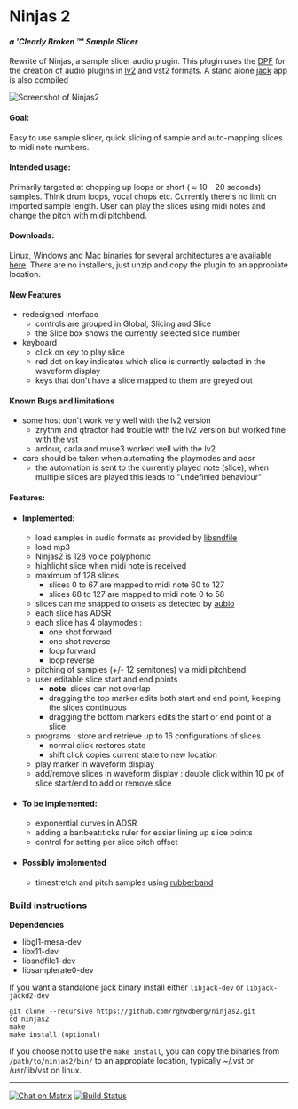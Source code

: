 # Ninjas 2
####  *a 'Clearly Broken :tm:'  Sample Slicer*
Rewrite of Ninjas, a sample slicer audio plugin.
This plugin uses the [DPF](https://github.com/DISTRHO/DPF) for the creation of audio plugins in [lv2](http://lv2plug.in/) and vst2 formats. 
A stand alone [jack](http://jackaudio.org/) app is also compiled

![Screenshot of Ninjas2](https://raw.githubusercontent.com/rghvdberg/ninjas2/master/plugins/Ninjas2/Artwork/Ninjas2.png "Ninjas2 Screenshot")


#### Goal: 
Easy to use sample slicer, quick slicing of sample and auto-mapping slices to midi note numbers.

#### Intended usage:
Primarily targeted at chopping up loops or short ( ≈ 10 - 20 seconds) samples. Think drum loops, vocal chops etc.
Currently there's no limit on imported sample length.
User can play the slices using midi notes and change the pitch with midi pitchbend.

#### Downloads:
Linux, Windows and Mac binaries for several architectures are available [here](https://github.com/rghvdberg/ninjas2/releases). There are no installers, just unzip and copy the plugin to an appropiate location.

#### New Features
+ redesigned interface
  + controls are grouped in Global, Slicing and Slice
  + the Slice box shows the currently selected slice number 
+ keyboard
  + click on key to play slice
  + red dot on key indicates which slice is currently selected in the waveform display
  + keys that don't have a slice mapped to them are greyed out

#### Known Bugs and limitations
+ some host don't work very well with the lv2 version
  + zrythm and qtractor had trouble with the lv2 version but worked fine with the vst
  + ardour, carla and muse3 worked well with the lv2
+ care should be taken when automating the playmodes and adsr
  + the automation is sent to the currently played note (slice), when multiple slices are played this leads to "undefinied behaviour"



#### Features:
+ #### Implemented:
  + load samples in audio formats as provided by [libsndfile](http://www.mega-nerd.com/libsndfile/)
  + load mp3
  + Ninjas2 is 128 voice polyphonic
  + highlight slice when midi note is received
  + maximum of 128 slices
     * slices 0 to 67 are mapped to midi note 60 to 127
     * slices 68 to 127 are mapped to midi note 0 to 58
  + slices can me snapped to onsets as detected by [aubio](https://github.com/aubio/aubio)
  + each slice has ADSR
  + each slice has 4 playmodes : 
     + one shot forward
     + one shot reverse
     + loop forward
     + loop reverse
  + pitching of samples (+/- 12 semitones) via midi pitchbend
  + user editable slice start and end points
    * **note**: slices can not overlap
    * dragging the top marker edits both start and end point, keeping the slices continuous
    * dragging the bottom markers edits the start or end point of a slice.
  + programs : store and retrieve up to 16 configurations of slices
    * normal click restores state
    * shift click copies current state to new location
  + play marker in waveform display
  + add/remove slices in waveform display : double click within 10 px of slice start/end to add or remove slice
+ #### To be implemented:
  + exponential curves in ADSR
  + adding a bar:beat:ticks ruler for easier lining up slice points
  + control for setting per slice pitch offset
+ #### Possibly implemented
  + timestretch and pitch samples using [rubberband](https://github.com/breakfastquay/rubberband)
 
  
### Build instructions

**Dependencies**

+  libgl1-mesa-dev 
+  libx11-dev
+  libsndfile1-dev
+  libsamplerate0-dev

If you want a standalone jack binary install either `libjack-dev` or `libjack-jackd2-dev`

```
git clone --recursive https://github.com/rghvdberg/ninjas2.git
cd ninjas2
make
make install (optional)
```
If you choose not to use the `make install`, you can copy the binaries from `/path/to/ninjas2/bin/` to an appropiate location, typically ~/.vst or /usr/lib/vst on linux.

***
[![Chat on Matrix](https://matrix.to/img/matrix-badge.svg)](https://riot.im/app/#/room/#ninjas:matrix.org?action=chat)
[![Build Status](https://travis-ci.org/rghvdberg/ninjas2.svg?branch=master)](https://travis-ci.org/rghvdberg/ninjas2)
